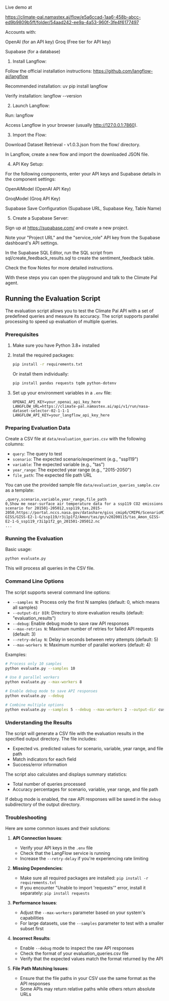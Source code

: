 Live demo at 

https://climate-pal.namastex.ai/flow/e5a6ccad-1aa6-458b-abcc-ed9b9809b5ff/folder/54aad242-ee9a-4a53-960f-3fe4f6177497

Accounts with:

OpenAI (for an API key)
Groq (Free tier for API key)

Supabase (for a database)

1. Install Langflow:

Follow the official installation instructions: https://github.com/langflow-ai/langflow

Recommended installation: uv pip install langflow

Verify installation: langflow --version

2. Launch Langflow:

Run: langflow

Access Langflow in your browser (usually http://127.0.0.1:7860).

3. Import the Flow:

Download Dataset Retrieval - v1.0.3.json from the flow/ directory.

In Langflow, create a new flow and import the downloaded JSON file.

4. API Key Setup:

For the following components, enter your API keys and Supabase details in the component settings:

OpenAIModel (OpenAI API Key)

GroqModel (Groq API Key)

Supabase Save Configuration (Supabase URL, Supabase Key, Table Name)

5. Create a Supabase Server:

Sign up at https://supabase.com/ and create a new project.

Note your "Project URL" and the "service_role" API key from the Supabase dashboard's API settings.

In the Supabase SQL Editor, run the SQL script from sql/create_feedback_results.sql to create the sentiment_feedback table.

Check the flow Notes for more detailed instructions.

With these steps you can open the playground and talk to the Climate Pal agent.

## Running the Evaluation Script

The evaluation script allows you to test the Climate Pal API with a set of predefined queries and measure its accuracy. The script supports parallel processing to speed up evaluation of multiple queries.

### Prerequisites

1. Make sure you have Python 3.8+ installed
2. Install the required packages:
   ```bash
   pip install -r requirements.txt
   ```
   
   Or install them individually:
   ```bash
   pip install pandas requests tqdm python-dotenv
   ```

3. Set up your environment variables in a `.env` file:
   ```
   OPENAI_API_KEY=your_openai_api_key_here
   LANGFLOW_URL=https://climate-pal.namastex.ai/api/v1/run/nasa-dataset-selector-02-1-1-1
   LANGFLOW_API_KEY=your_langflow_api_key_here
   ```

### Preparing Evaluation Data

Create a CSV file at `data/evaluation_queries.csv` with the following columns:
- `query`: The query to test
- `scenario`: The expected scenario/experiment (e.g., "ssp119")
- `variable`: The expected variable (e.g., "tas")
- `year_range`: The expected year range (e.g., "2015-2050")
- `file_path`: The expected file path URL

You can use the provided sample file `data/evaluation_queries_sample.csv` as a template:

```csv
,query,scenario,variable,year_range,file_path
0,Show me near-surface air temperature data for a ssp119 CO2 emissions scenario for 201501-205012,ssp119,tas,2015-2050,https://portal.nccs.nasa.gov/datashare/giss_cmip6/CMIP6/ScenarioMIP/NASA-GISS/GISS-E2-1-G/ssp119/r3i1p1f2/Amon/tas/gn/v20200115/tas_Amon_GISS-E2-1-G_ssp119_r3i1p1f2_gn_201501-205012.nc
...
```

### Running the Evaluation

Basic usage:
```bash
python evaluate.py
```

This will process all queries in the CSV file.

### Command Line Options

The script supports several command line options:

- `--samples N`: Process only the first N samples (default: 0, which means all samples)
- `--output-dir DIR`: Directory to store evaluation results (default: "evaluation_results")
- `--debug`: Enable debug mode to save raw API responses
- `--max-retries N`: Maximum number of retries for failed API requests (default: 3)
- `--retry-delay N`: Delay in seconds between retry attempts (default: 5)
- `--max-workers N`: Maximum number of parallel workers (default: 4)

Examples:

```bash
# Process only 10 samples
python evaluate.py --samples 10

# Use 8 parallel workers
python evaluate.py --max-workers 8

# Enable debug mode to save API responses
python evaluate.py --debug

# Combine multiple options
python evaluate.py --samples 5 --debug --max-workers 2 --output-dir custom_results
```

### Understanding the Results

The script will generate a CSV file with the evaluation results in the specified output directory. The file includes:

- Expected vs. predicted values for scenario, variable, year range, and file path
- Match indicators for each field
- Success/error information

The script also calculates and displays summary statistics:
- Total number of queries processed
- Accuracy percentages for scenario, variable, year range, and file path

If debug mode is enabled, the raw API responses will be saved in the `debug` subdirectory of the output directory.

### Troubleshooting

Here are some common issues and their solutions:

1. **API Connection Issues**:
   - Verify your API keys in the `.env` file
   - Check that the LangFlow service is running
   - Increase the `--retry-delay` if you're experiencing rate limiting

2. **Missing Dependencies**:
   - Make sure all required packages are installed: `pip install -r requirements.txt`
   - If you encounter "Unable to import 'requests'" error, install it separately: `pip install requests`

3. **Performance Issues**:
   - Adjust the `--max-workers` parameter based on your system's capabilities
   - For large datasets, use the `--samples` parameter to test with a smaller subset first

4. **Incorrect Results**:
   - Enable `--debug` mode to inspect the raw API responses
   - Check the format of your evaluation_queries.csv file
   - Verify that the expected values match the format returned by the API

5. **File Path Matching Issues**:
   - Ensure that the file paths in your CSV use the same format as the API responses
   - Some APIs may return relative paths while others return absolute URLs